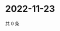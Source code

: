# 2022-11-23

共 0 条

<!-- BEGIN WEIBO -->
<!-- 最后更新时间 Wed Nov 23 2022 18:16:39 GMT+0800 (China Standard Time) -->

<!-- END WEIBO -->
